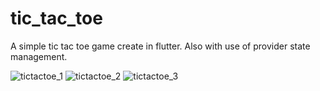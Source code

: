 # tic_tac_toe
A simple tic tac toe game create in flutter. Also with use of provider state management.

![tictactoe_1](https://user-images.githubusercontent.com/23423475/119384704-bf1e5900-bce2-11eb-99d4-48e38763f4ab.png)
![tictactoe_2](https://user-images.githubusercontent.com/23423475/119384708-c0e81c80-bce2-11eb-8a55-62f795c9bee8.png)
![tictactoe_3](https://user-images.githubusercontent.com/23423475/119384713-c2194980-bce2-11eb-9904-b32fb9f1781d.png)
